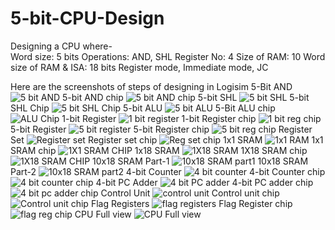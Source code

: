 # 5-bit-CPU-Design
Designing a CPU where-  
Word size: 5 bits 
Operations: AND, SHL 
Register No: 4 
Size of RAM: 10 
Word size of RAM & ISA: 18 bits 
Register mode, Immediate mode, JC 

Here are the screenshots of steps of designing in Logisim
5-Bit AND
![5 bit AND](https://user-images.githubusercontent.com/112200299/216246240-4c0a09c8-5981-4731-95b3-f5035f8788d0.PNG)
5-bit AND chip
![5 bit AND chip](https://user-images.githubusercontent.com/112200299/216246313-90087309-3723-4159-88fe-07f33a5e2091.PNG)
5-bit SHL
![5 bit SHL](https://user-images.githubusercontent.com/112200299/216246373-04f9c341-3d91-450a-bfaf-e145aea489d9.PNG)
5-bit SHL Chip
![5 bit SHL Chip](https://user-images.githubusercontent.com/112200299/216246444-d241ce2b-c8e3-4861-99ef-9a0e4a8080b7.PNG)
5-bit ALU
![5 bit ALU](https://user-images.githubusercontent.com/112200299/216246538-59198f1f-766f-4079-ba33-41bcb6c1be33.PNG)
5-Bit ALU chip
![ALU Chip](https://user-images.githubusercontent.com/112200299/216246591-a0893891-64fd-4805-bbb6-acd489711a29.PNG)
1-bit Register
![1 bit register](https://user-images.githubusercontent.com/112200299/216246654-2937cbfe-5dc0-413b-9206-883ecfc9309b.PNG)
1-bit Register chip
![1 bit reg chip](https://user-images.githubusercontent.com/112200299/216246708-a49287d9-cc63-4ffc-9613-464c4fa73c1d.PNG)
5-bit Register
![5 bit register](https://user-images.githubusercontent.com/112200299/216246784-559aa2b2-0c3e-4252-a183-f4d3adc38381.PNG)
5-bit Register chip
![5 bit reg chip](https://user-images.githubusercontent.com/112200299/216246840-03017734-4163-4f81-a5eb-3d912a06c630.PNG)
Register Set
![Register set](https://user-images.githubusercontent.com/112200299/216246896-38ad0fa8-5f7c-4383-9130-9416a59f674d.PNG)
Register set chip
![Reg set chip](https://user-images.githubusercontent.com/112200299/216246933-d6faf873-ac45-48ca-bf5a-c7cc5fee3e3e.PNG)
1x1 SRAM
![1x1 RAM](https://user-images.githubusercontent.com/112200299/216246980-1e66950f-ade2-40f5-9a40-289a7030b0f9.PNG)
1x1 SRAM chip
![1X1 SRAM CHIP](https://user-images.githubusercontent.com/112200299/216247034-684ec962-5f92-4cff-a8f7-98eb13e36efb.PNG)
1x18 SRAM
![1X18 SRAM](https://user-images.githubusercontent.com/112200299/216247104-abe8b0bd-d452-4e41-872c-6057e5fff667.PNG)
1X18 SRAM chip
![1X18 SRAM CHIP](https://user-images.githubusercontent.com/112200299/216247161-babbe0eb-36e4-4956-a60e-18705b246ba9.PNG)
10x18 SRAM Part-1
![10x18 SRAM part1](https://user-images.githubusercontent.com/112200299/216247243-698cf835-0573-4e1e-9f44-d59e6f1ec13a.PNG)
10x18 SRAM Part-2
![10x18 SRAM part2](https://user-images.githubusercontent.com/112200299/216247312-e5282b8f-5b1f-465e-9446-8121beb96af8.PNG)
4-bit Counter
![4 bit counter](https://user-images.githubusercontent.com/112200299/216247382-224c3f1b-bf2b-44e2-8116-2f11a92c7a4f.PNG)
4-bit Counter chip
![4 bit counter chip](https://user-images.githubusercontent.com/112200299/216247454-1b1262dc-35a1-40b7-b567-70de929de439.PNG)
4-bit PC Adder
![4 bit PC adder](https://user-images.githubusercontent.com/112200299/216247535-af25ce9e-11ad-45ad-a09a-0797fd3a366d.PNG)
4-bit PC adder chip
![4 bit pc adder chip](https://user-images.githubusercontent.com/112200299/216247581-9f7ff694-bd4b-4023-bf24-e63249208ee8.PNG)
Control Unit
![control unit](https://user-images.githubusercontent.com/112200299/216247905-249d462a-d138-431d-8870-e92316256004.PNG)
Control unit chip
![Control unit chip](https://user-images.githubusercontent.com/112200299/216247975-ead80b5e-6aba-4e6c-b529-d909c134999c.PNG)
Flag Registers
![flag registers](https://user-images.githubusercontent.com/112200299/216248022-2056fb85-7da3-41ae-bef7-0c834f0a3074.PNG)
Flag Register chip
![flag reg chip](https://user-images.githubusercontent.com/112200299/216248248-d4ecae8e-284a-48de-8583-5ae300733a90.PNG)
CPU Full view
![CPU Full view](https://user-images.githubusercontent.com/112200299/216248286-ce2a2652-e1f7-4b95-bbdc-30329a772a71.PNG)

